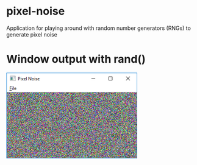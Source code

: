 # pixel-noise
Application for playing around with random number generators (RNGs) to generate pixel noise

# Window output with rand()
![Window output with rand()](images/rand.png)
